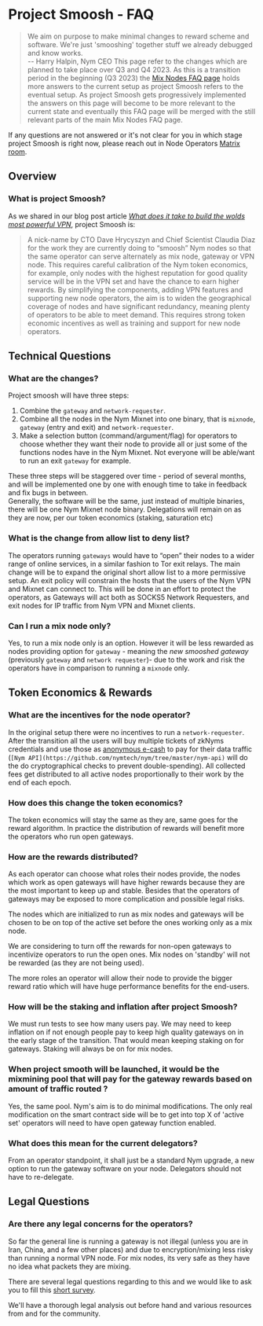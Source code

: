 # Project Smoosh - FAQ

> We aim on purpose to make minimal changes to reward scheme and software. We're just 'smooshing' together stuff we already debugged and know works.  
> -- Harry Halpin,  Nym CEO
This page refer to the changes which are planned to take place over Q3 and Q4 2023. As this is a transition period in the beginning (Q3 2023) the [Mix Nodes FAQ page](./mixnodes-faq.md) holds more answers to the current setup as project Smoosh refers to the eventual setup. As project Smoosh gets progressively implemented the answers on this page will become to be more relevant to the current state and eventually this FAQ page will be merged with the still relevant parts of the main Mix Nodes FAQ page. 

If any questions are not answered or it's not clear for you in which stage project Smoosh is right now, please reach out in Node Operators [Matrix room](https://matrix.to/#/#operators:nymtech.chat).

## Overview

### What is project Smoosh?

As we shared in our blog post article [*What does it take to build the wolds most powerful VPN*](https://blog.nymtech.net/what-does-it-take-to-build-the-worlds-most-powerful-vpn-d351a76ec4e6), project Smoosh is:  

> A nick-name by CTO Dave Hrycyszyn and Chief Scientist Claudia Diaz for the work they are currently doing to “smoosh” Nym nodes so that the same operator can serve alternately as mix node, gateway or VPN node. This requires careful calibration of the Nym token economics, for example, only nodes with the highest reputation for good quality service will be in the VPN set and have the chance to earn higher rewards.
> By simplifying the components, adding VPN features and supporting new node operators, the aim is to widen the geographical coverage of nodes and have significant redundancy, meaning plenty of operators to be able to meet demand. This requires strong token economic incentives as well as training and support for new node operators.
## Technical Questions

### What are the changes?

Project smoosh will have three steps:

1. Combine the `gateway` and `network-requester`.
2. Combine all the nodes in the Nym Mixnet into one binary, that is `mixnode`, `gateway` (entry and exit) and `network-requester`.
3. Make a selection button (command/argument/flag) for operators to choose whether they want their node to provide all or just some of the functions nodes have in the Nym Mixnet. Not everyone will be able/want to run an exit `gateway` for example.

These three steps will be staggered over time - period of several months, and will be implemented one by one with enough time to take in feedback and fix bugs in between.  
Generally, the software will be the same, just instead of multiple binaries, there will be one Nym Mixnet node binary. Delegations will remain on as they are now, per our token economics (staking, saturation etc)

### What is the change from allow list to deny list?

The operators running `gateways` would have to “open” their nodes to a wider range of online services, in a similar fashion to Tor exit relays. The main change will be to expand the original short allow list to a more permissive setup. An exit policy will constrain the hosts that the users of the Nym VPN and Mixnet can connect to. This will be done in an effort to protect the operators, as Gateways will act both as SOCKS5 Network Requesters, and exit nodes for IP traffic from Nym VPN and Mixnet clients.

### Can I run a mix node only?

Yes, to run a mix node only is an option. However it will be less rewarded as nodes providing option for `gateway` - meaning the *new smooshed gateway* (previously `gateway` and `network requester`)- due to the work and risk the operators have in comparison to running a `mixnode` only.

## Token Economics & Rewards

### What are the incentives for the node operator?

In the original setup there were no incentives to run a `network-requester`. After the transition all the users will buy multiple tickets of zkNyms credentials and use those as [anonymous e-cash](https://arxiv.org/abs/2303.08221) to pay for their data traffic (`[Nym API](https://github.com/nymtech/nym/tree/master/nym-api)` will do the do cryptographical checks to prevent double-spending). All collected fees get distributed to all active nodes proportionally to their work by the end of each epoch.

### How does this change the token economics?

The token economics will stay the same as they are, same goes for the reward algorithm. In practice the distribution of rewards will benefit more the operators who run open gateways.

### How are the rewards distributed?

As each operator can choose what roles their nodes provide, the nodes which work as open gateways will have higher rewards because they are the most important to keep up and stable. Besides that the operators of gateways may be exposed to more complication and possible legal risks.

The nodes which are initialized to run as mix nodes and gateways will be chosen to be on top of the active set before the ones working only as a mix node. 

We are considering to turn off the rewards for non-open gateways to incentivize operators to run the open ones. Mix nodes on 'standby' will not be rewarded (as they are not being used). 

The more roles an operator will allow their node to provide the bigger reward ratio which will have huge performance benefits for the end-users.


### How will be the staking and inflation after project Smoosh?

We must run tests to see how many users pay. We may need to keep inflation on if not enough people pay to keep high quality gateways on in the early stage of the transition. That would mean keeping staking on for gateways. Staking will always be on for mix nodes.

### When project smooth will be launched, it would be the mixmining pool that will pay for the gateway rewards based on amount of traffic routed ?

Yes, the same pool. Nym's aim is to do minimal modifications. The only real modification on the smart contract side will be to get into top X of 'active set' operators will need to have open gateway function enabled.

### What does this mean for the current delegators?

From an operator standpoint, it shall just be a standard Nym upgrade, a new option to run the gateway software on your node. Delegators should not have to re-delegate.

## Legal Questions

### Are there any legal concerns for the operators?

So far the general line is running a gateway is not illegal (unless you are in Iran, China, and a few other places) and due to encryption/mixing less risky than running a normal VPN node. For mix nodes, its very safe as they have no idea what packets they are mixing.  

There are several legal questions regarding to this and we would like to ask you to fill this [short survey](https://nymtech.typeform.com/exitnode).

We'll have a thorough legal analysis out before hand and various resources from and for the community. <!-- which we started to gather in the [Community Legal Forum](../legal/legal-forum.md). Uncomment when the legal forum get's merged -->

